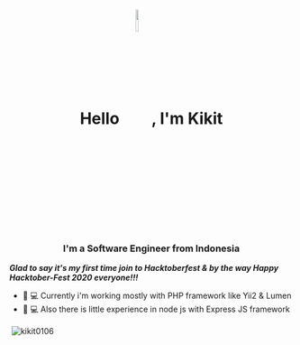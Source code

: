 <h1 align="center">Hello <img width="10%" align="center" src="https://www.flaticon.com/premium-icon/icons/svg/748/748168.svg" alt="hello" />️, I'm Kikit</h1>
<h3 align="center">I'm a Software Engineer from Indonesia</h3>

***Glad to say it's my first time join to Hacktoberfest & by the way Happy Hacktober-Fest 2020 everyone!!!***

* 👨 ‍💻 Currently i'm working mostly with PHP framework like Yii2 & Lumen
* 👨 ‍💻 Also there is little experience in node js with Express JS framework
 

<p>&nbsp;<img align="center" src="https://github-readme-stats.vercel.app/api?username=kikit0106&show_icons=true&count_private=true&theme=dark" alt="kikit0106" /></p>
